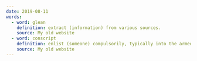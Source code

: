 ```yaml
---
date: 2019-08-11
words:
  - word: glean
    definition: extract (information) from various sources. 
    source: My old website
  - word: conscript
    definition: enlist (someone) compulsorily, typically into the armed services.
    source: My old website
---
```

